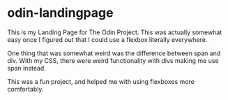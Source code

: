 # odin-landingpage

This is my Landing Page for The Odin Project. This was actually somewhat easy once I figured out that I could use a flexbox literally everywhere. 

One thing that was somewhat weird was the difference between span and div. With my CSS, there were weird functionality with divs making me use span instead. 

This was a fun project, and helped me with using flexboxes more comfortably.